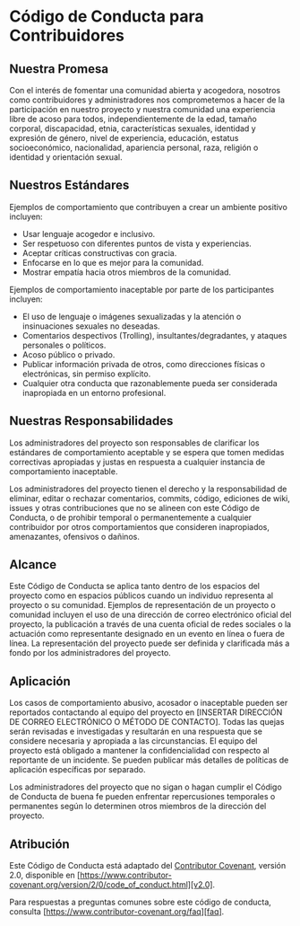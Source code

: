 # Código de Conducta para Contribuidores

## Nuestra Promesa

Con el interés de fomentar una comunidad abierta y acogedora, nosotros como contribuidores y administradores nos comprometemos a hacer de la participación en nuestro proyecto y nuestra comunidad una experiencia libre de acoso para todos, independientemente de la edad, tamaño corporal, discapacidad, etnia, características sexuales, identidad y expresión de género, nivel de experiencia, educación, estatus socioeconómico, nacionalidad, apariencia personal, raza, religión o identidad y orientación sexual.

## Nuestros Estándares

Ejemplos de comportamiento que contribuyen a crear un ambiente positivo incluyen:
* Usar lenguaje acogedor e inclusivo.
* Ser respetuoso con diferentes puntos de vista y experiencias.
* Aceptar críticas constructivas con gracia.
* Enfocarse en lo que es mejor para la comunidad.
* Mostrar empatía hacia otros miembros de la comunidad.

Ejemplos de comportamiento inaceptable por parte de los participantes incluyen:
* El uso de lenguaje o imágenes sexualizadas y la atención o insinuaciones sexuales no deseadas.
* Comentarios despectivos (Trolling), insultantes/degradantes, y ataques personales o políticos.
* Acoso público o privado.
* Publicar información privada de otros, como direcciones físicas o electrónicas, sin permiso explícito.
* Cualquier otra conducta que razonablemente pueda ser considerada inapropiada en un entorno profesional.

## Nuestras Responsabilidades

Los administradores del proyecto son responsables de clarificar los estándares de comportamiento aceptable y se espera que tomen medidas correctivas apropiadas y justas en respuesta a cualquier instancia de comportamiento inaceptable.

Los administradores del proyecto tienen el derecho y la responsabilidad de eliminar, editar o rechazar comentarios, commits, código, ediciones de wiki, issues y otras contribuciones que no se alineen con este Código de Conducta, o de prohibir temporal o permanentemente a cualquier contribuidor por otros comportamientos que consideren inapropiados, amenazantes, ofensivos o dañinos.

## Alcance

Este Código de Conducta se aplica tanto dentro de los espacios del proyecto como en espacios públicos cuando un individuo representa al proyecto o su comunidad. Ejemplos de representación de un proyecto o comunidad incluyen el uso de una dirección de correo electrónico oficial del proyecto, la publicación a través de una cuenta oficial de redes sociales o la actuación como representante designado en un evento en línea o fuera de línea. La representación del proyecto puede ser definida y clarificada más a fondo por los administradores del proyecto.

## Aplicación

Los casos de comportamiento abusivo, acosador o inaceptable pueden ser reportados contactando al equipo del proyecto en [INSERTAR DIRECCIÓN DE CORREO ELECTRÓNICO O MÉTODO DE CONTACTO]. Todas las quejas serán revisadas e investigadas y resultarán en una respuesta que se considere necesaria y apropiada a las circunstancias. El equipo del proyecto está obligado a mantener la confidencialidad con respecto al reportante de un incidente. Se pueden publicar más detalles de políticas de aplicación específicas por separado.

Los administradores del proyecto que no sigan o hagan cumplir el Código de Conducta de buena fe pueden enfrentar repercusiones temporales o permanentes según lo determinen otros miembros de la dirección del proyecto.

## Atribución

Este Código de Conducta está adaptado del [Contributor Covenant][homepage], versión 2.0,
disponible en [https://www.contributor-covenant.org/version/2/0/code_of_conduct.html][v2.0].

Para respuestas a preguntas comunes sobre este código de conducta, consulta
[https://www.contributor-covenant.org/faq][faq].

[homepage]: https://www.contributor-covenant.org
[v2.0]: https://www.contributor-covenant.org/version/2/0/code_of_conduct.html
[faq]: https://www.contributor-covenant.org/faq
